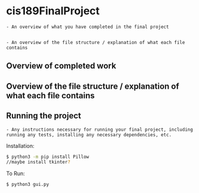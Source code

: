 # cis189FinalProject


    - An overview of what you have completed in the final project


    - An overview of the file structure / explanation of what each file contains
## Overview of completed work

## Overview of the file structure / explanation of what each file contains

## Running the project

    - Any instructions necessary for running your final project, including running any tests, installing any necessary dependencies, etc.

Installation:
```sh
$ python3 -m pip install Pillow
//maybe install tkinter?
```

To Run:
```sh
$ python3 gui.py
```